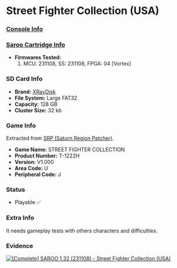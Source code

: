 # Street Fighter Collection (USA)

### [Console Info](../../../../Info/Consoles/VA13/README.md)

### [Saroo Cartridge Info](../../../../Info/Cartridges/RetroGameParadiseStore/1.32F/README.md)

- <b>Firmwares Tested:</b>
  1. MCU: 231108, SS: 231108, FPGA: 04 [Vortex]

### SD Card Info

- <b>Brand:</b> [XRayDisk](https://s.click.aliexpress.com/e/_DFQnFSH)
- <b>File System:</b> Large FAT32
- <b>Capacity:</b> 128 GB
- <b>Cluster Size:</b> 32 kb

### Game Info

Extracted from [SRP (Saturn Region Patcher)](https://segaxtreme.net/resources/saturn-region-patcher.81/download).

- <b>Game Name:</b> STREET FIGHTER COLLECTION
- <b>Product Number:</b> T-1222H
- <b>Version:</b> V1.000
- <b>Area Code:</b> U
- <b>Peripheral Code:</b> J

### Status

- Playable :white_check_mark:

### Extra Info

It needs gameplay tests with others characters and difficulties.

### Evidence

[![[Complete] SAROO 1.32 (231108) - Street Fighter Collection (USA)](https://img.youtube.com/vi/AnQANMErggE/0.jpg)](https://www.youtube.com/watch?v=AnQANMErggE)
